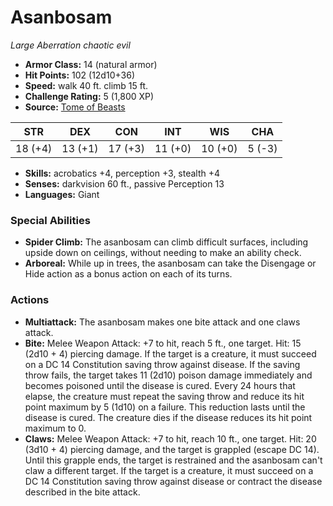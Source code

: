 # Asanbosam

*Large* *Aberration* *chaotic evil*

- **Armor Class:** 14 (natural armor)
- **Hit Points:** 102 (12d10+36)
- **Speed:** walk 40 ft. climb 15 ft.
- **Challenge Rating:** 5 (1,800 XP)
- **Source:** [Tome of Beasts](https://koboldpress.com/kpstore/product/tome-of-beasts-for-5th-edition-print/)

| STR | DEX | CON | INT | WIS | CHA |
| --- | --- | --- | --- | --- | --- |
| 18 (+4) | 13 (+1) | 17 (+3) | 11 (+0) | 10 (+0) | 5 (-3) |

- **Skills:** acrobatics +4, perception +3, stealth +4
- **Senses:** darkvision 60 ft., passive Perception 13
- **Languages:** Giant
### Special Abilities
- **Spider Climb:** The asanbosam can climb difficult surfaces, including upside down on ceilings, without needing to make an ability check.
- **Arboreal:** While up in trees, the asanbosam can take the Disengage or Hide action as a bonus action on each of its turns.
### Actions
- **Multiattack:** The asanbosam makes one bite attack and one claws attack.
- **Bite:** Melee Weapon Attack: +7 to hit, reach 5 ft., one target. Hit: 15 (2d10 + 4) piercing damage. If the target is a creature, it must succeed on a DC 14 Constitution saving throw against disease. If the saving throw fails, the target takes 11 (2d10) poison damage immediately and becomes poisoned until the disease is cured. Every 24 hours that elapse, the creature must repeat the saving throw and reduce its hit point maximum by 5 (1d10) on a failure. This reduction lasts until the disease is cured. The creature dies if the disease reduces its hit point maximum to 0.
- **Claws:** Melee Weapon Attack: +7 to hit, reach 10 ft., one target. Hit: 20 (3d10 + 4) piercing damage, and the target is grappled (escape DC 14). Until this grapple ends, the target is restrained and the asanbosam can't claw a different target. If the target is a creature, it must succeed on a DC 14 Constitution saving throw against disease or contract the disease described in the bite attack.

